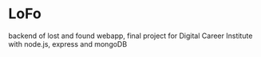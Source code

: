# LoFo
backend of lost and found webapp, final project for Digital Career Institute with node.js, express and mongoDB
